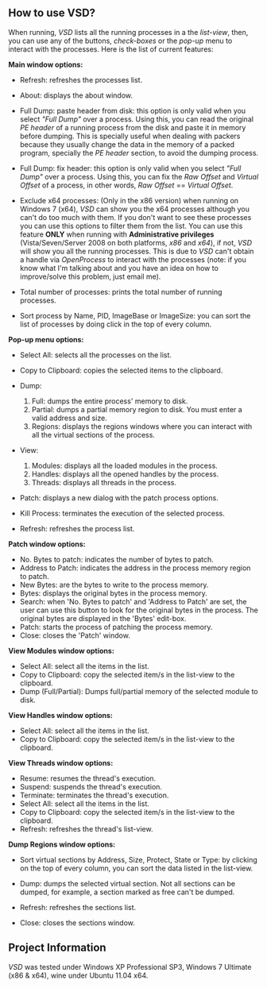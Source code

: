 ## How to use VSD? ##

When running, _VSD_ lists all the running processes in a the _list-view_, then, you can use any of the buttons, _check-boxes_ or the _pop-up_ menu to interact with the processes. Here is the list of current features:

**Main window options:**

  * Refresh: refreshes the processes list.

  * About: displays the about window.

  * Full Dump: paste header from disk: this option is only valid when you select _"Full Dump"_ over a process. Using this, you can read the original _PE header_ of a running process from the disk and paste it in memory before dumping. This is specially useful when dealing with packers because they usually change the data in the memory of a packed program, specially the _PE header_ section, to avoid the dumping process.

  * Full Dump: fix header: this option is only valid when you select _"Full Dump"_ over a process. Using this, you can fix the _Raw Offset_ and _Virtual Offset_ of a process, in other words, _Raw Offset_ == _Virtual Offset_.

  * Exclude x64 processes: (Only in the x86 version) when running on Windows 7 (x64), _VSD_ can show you the x64 processes although you can't do too much with them. If you don't want to see these processes you can use this options to filter them from the list.
You can use this feature **ONLY** when running with **Administrative privileges** (Vista/Seven/Server 2008 on both platforms, _x86_ and _x64_), if not, _VSD_ will show you all the running processes. This is due to _VSD_ can't obtain a handle via _OpenProcess_ to interact with the processes (note: if you know what I'm talking about and you have an idea on how to improve/solve this problem, just email me).

  * Total number of processes: prints the total number of running processes.

  * Sort process by Name, PID, ImageBase or ImageSize: you can sort the list of processes by doing click in the top of every column.

**Pop-up menu options:**

  * Select All: selects all the processes on the list.

  * Copy to Clipboard: copies the selected items to the clipboard.

  * Dump:
    1. Full: dumps the entire process' memory to disk.
    1. Partial: dumps a partial memory region to disk. You must enter a valid address and size.
    1. Regions: displays the regions windows where you can interact with all the virtual sections of the process.

  * View:
    1. Modules: displays all the loaded modules in the process.
    1. Handles: displays all the opened handles by the process.
    1. Threads: displays all threads in the process.

  * Patch: displays a new dialog with the patch process options.

  * Kill Process: terminates the execution of the selected process.

  * Refresh: refreshes the process list.

**Patch window options:**

  * No. Bytes to patch: indicates the number of bytes to patch.
  * Address to Patch: indicates the address in the process memory region to patch.
  * New Bytes: are the bytes to write to the process memory.
  * Bytes: displays the original bytes in the process memory.
  * Search: when 'No. Bytes to patch' and 'Address to Patch' are set, the user can use this button to look for the original bytes in the process. The original bytes are displayed in the 'Bytes' edit-box.
  * Patch: starts the process of patching the process memory.
  * Close: closes the 'Patch' window.

**View Modules window options:**

  * Select All: select all the items in the list.
  * Copy to Clipboard: copy the selected item/s in the list-view to the clipboard.
  * Dump (Full/Partial): Dumps full/partial memory of the selected module to disk.

**View Handles window options:**

  * Select All: select all the items in the list.
  * Copy to Clipboard: copy the selected item/s in the list-view to the clipboard.

**View Threads window options:**

  * Resume: resumes the thread's execution.
  * Suspend: suspends the thread's execution.
  * Terminate: terminates the thread's execution.
  * Select All: select all the items in the list.
  * Copy to Clipboard: copy the selected item/s in the list-view to the clipboard.
  * Refresh: refreshes the thread's list-view.

**Dump Regions window options:**

  * Sort virtual sections by Address, Size, Protect, State or Type: by clicking on the top of every column, you can sort the data listed in the list-view.

  * Dump: dumps the selected virtual section. Not all sections can be dumped, for example, a section marked as free can't be dumped.

  * Refresh: refreshes the sections list.

  * Close: closes the sections window.

## Project Information ##

_VSD_ was tested under Windows XP Professional SP3, Windows 7 Ultimate (x86 & x64), wine under Ubuntu 11.04 x64.
